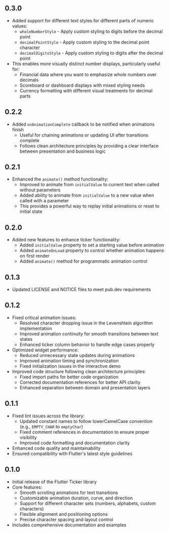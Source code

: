## 0.3.0

* Added support for different text styles for different parts of numeric values:
  * `wholeNumberStyle` - Apply custom styling to digits before the decimal point
  * `decimalPointStyle` - Apply custom styling to the decimal point character
  * `decimalDigitsStyle` - Apply custom styling to digits after the decimal point
* This enables more visually distinct number displays, particularly useful for:
  * Financial data where you want to emphasize whole numbers over decimals
  * Scoreboard or dashboard displays with mixed styling needs
  * Currency formatting with different visual treatments for decimal parts

## 0.2.2

* Added `onAnimationComplete` callback to be notified when animations finish
  * Useful for chaining animations or updating UI after transitions complete
  * Follows clean architecture principles by providing a clear interface between presentation and business logic

## 0.2.1

* Enhanced the `animate()` method functionality:
  * Improved to animate from `initialValue` to current text when called without parameters
  * Added ability to animate from `initialValue` to a new value when called with a parameter
  * This provides a powerful way to replay initial animations or reset to initial state

## 0.2.0

* Added new features to enhance ticker functionality:
  * Added `initialValue` property to set a starting value before animation
  * Added `animateOnLoad` property to control whether animation happens on first render
  * Added `animate()` method for programmatic animation control

## 0.1.3

* Updated LICENSE and NOTICE files to meet pub.dev requirements

## 0.1.2

* Fixed critical animation issues:
  * Resolved character dropping issue in the Levenshtein algorithm implementation
  * Improved animation continuity for smooth transitions between text states
  * Enhanced ticker column behavior to handle edge cases properly
* Optimized widget performance:
  * Reduced unnecessary state updates during animations
  * Improved animation timing and synchronization
  * Fixed initialization issues in the interactive demo
* Improved code structure following clean architecture principles:
  * Fixed import paths for better code organization
  * Corrected documentation references for better API clarity
  * Enhanced separation between domain and presentation layers

## 0.1.1

* Fixed lint issues across the library:
  * Updated constant names to follow lowerCamelCase convention (e.g., `EMPTY_CHAR` to `emptyChar`)
  * Fixed comment references in documentation to ensure proper visibility
  * Improved code formatting and documentation clarity
* Enhanced code quality and maintainability
* Ensured compatibility with Flutter's latest style guidelines

## 0.1.0

* Initial release of the Flutter Ticker library
* Core features:
  * Smooth scrolling animations for text transitions
  * Customizable animation duration, curve, and direction
  * Support for different character sets (numbers, alphabets, custom characters)
  * Flexible alignment and positioning options
  * Precise character spacing and layout control
* Includes comprehensive documentation and examples
